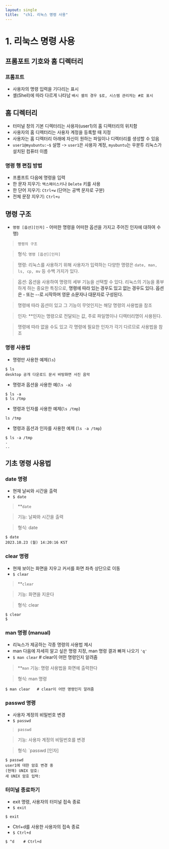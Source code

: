 ```yaml
---
layout: single
title:  "ch1. 리눅스 명령 사용"
---
```



# 1. 리눅스 명령 사용

## 프롬포트 기호와 홈 디렉터리
### 프롬프트
- 사용자의 명령 입력을 기다리는 표시
- 셸(Shell)에 따라 다르게 나타남 `배시 셸의 경우 $로, 시스템 관리자는 #로 표시`

## 홈 디렉터리
- 터미널 창의 기본 디렉터리는 사용자(user1)의 홈 디렉터리의 위치함
- 사용자의 홈 디렉터리는 사용자 계정을 등록할 때 지정
- 사용자는 홈 디렉터리 아래에 자신이 원하는 파일이나 디렉터리를 생성할 수 있음
- `user1@myubuntu:~$` 설명
-> `user1`은 사용자 계정, `myubuntu`는 우분투 리눅스가 설치된 컴퓨터 이름

### 명령 행 편집 방법
- 프롬프트 다음에 명령을 입력
- 한 문자 지우기: `백스페이스키`나 `Delete` 키를 사용 
- 한 단어 지우기: `Ctrl+w` (단어는 공백 문자로 구분)
- 전체 문장 지우기: `Ctrl+u`


## 명령 구조
- `명령 [옵션][인자]` - 어떠한 명령을 어떠한 옵션을 가지고 주어진 인자에 대하여 수행)

>`명령의 구조`

>형식: `명령 [옵션][인자]`

>명령: 리눅스를 사용하기 위해 사용자가 입력하는 다양한 명령은 `date, man, ls, cp, mv` 등 수백 가지가 있다. 

>옵션: 옵션을 사용하여 명령의 세부 기능을 선택할 수 있다. 리눅스의 기능을 풍부하게 하는 중요한 특징으로, **명령에 따라 있는 경우도 있고 없는 경우도 있다. 옵션은 - 또는 --로 시작하며 영문 소문자나 대문자로 구성된다.**

>명령에 따라 옵션이 있고 그 기능이 무엇인지는 해당 명령의 사용법을 참조

>인자: **인자는 명령으로 전달되는 값, 주로 파일명이나 디렉터리명이 사용된다.

>명령에 따라 없을 수도 있고 각 명령에 필요한 인자가 각기 다르므로 사용법을 참조


### 명령 사용법
- 명령만 사용한 예제(`ls`)

```
$ ls
desktop 공개 다운로드 문서 바탕화면 사진 음악                     
```

- 명령과 옵션을 사용한 예(`ls -a`)

```
$ ls -a
$ ls /tmp
```

- 명령과 인자를 사용한 예제(`ls /tmp`)

```
ls /tmp

```

- 명령과 옵션과 인자를 사용한 예제 (`ls -a /tmp`)

```
$ ls -a /tmp
.
..
```

## 기초 명령 사용법

### date 명령
- 현재 날씨와 시간을 출력
- `$ date`

>**`date`

>기능: 날짜와 시간을 출력

>형식: date

```
$ date
2023.10.23 (월) 14:20:16 KST
```


### clear 명령
- 현재 보이는 화면을 지우고 커서를 화면 좌측 상단으로 이동
- `$ clear`

>**`clear`

>기능: 화면을 지운다

>형식: clear
```
$ clear
$
```


### man 명령 (manual)
- 리눅스가 제공하는 각종 명령의 사용법 제시
- man 다음에 자세히 알고 싶은 명령 지정, man 명령 결과 빠져 나오기 `'q'`
- `$ man clear`   # clear이 어떤 명령인지 알려줌

>**`man`
>기능: 명령 사용법을 화면에 출력한다

>형식: man 명령
```
$ man clear   # clear이 어떤 명령인지 알려줌
```


### passwd 명령
- 사용자 계정의 비밀번호 변경
- `$ passwd`

>`passwd`

>기능: 사용자 계정의 비밀번호를 변경

>형식: `passwd [인자]

```
$ passwd
user1에 대한 암호 변경 중
(현재) UNIX 암호: 
새 UNIX 암호 입력:
```


### 터미널 종료하기
- exit 명령, 사용자의 터미널 접속 종료
- `$ exit`
```
$ exit
```

- Ctrl+d를 사용한 사용자의 접속 종료
- `$ Ctrl+d`
```
$ ^d    # Ctrl+d
```

